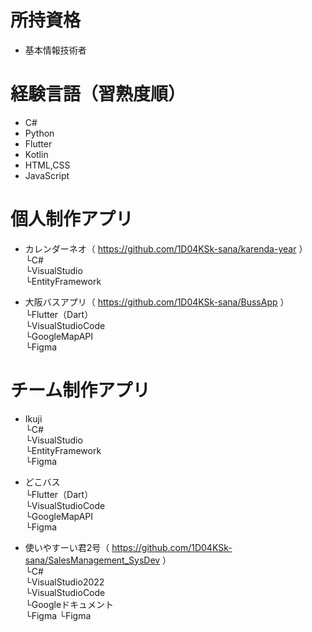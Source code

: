 # 所持資格
* 基本情報技術者

# 経験言語（習熟度順）
* C#
* Python
* Flutter
* Kotlin
* HTML,CSS
* JavaScript

# 個人制作アプリ
* カレンダーネオ（ https://github.com/1D04KSk-sana/karenda-year ）  
  └C#  
  └VisualStudio  
  └EntityFramework
  
* 大阪バスアプリ（ https://github.com/1D04KSk-sana/BussApp ）  
  └Flutter（Dart）  
  └VisualStudioCode  
  └GoogleMapAPI  
  └Figma

# チーム制作アプリ
* Ikuji  
  └C#  
  └VisualStudio  
  └EntityFramework  
  └Figma
  
* どこバス  
  └Flutter（Dart）  
  └VisualStudioCode  
  └GoogleMapAPI  
  └Figma  

* 使いやすーい君2号（ https://github.com/1D04KSk-sana/SalesManagement_SysDev ）  
  └C#  
  └VisualStudio2022  
  └VisualStudioCode  
  └Googleドキュメント  
  └Figma
  └Figma  
  
